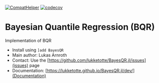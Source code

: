 [![CompatHelper](https://github.com/lukketotte/BayesQR.jl/actions/workflows/CompatHelper.yml/badge.svg)](https://github.com/lukketotte/BayesQR.jl/actions/workflows/CompatHelper.yml)
[![codecov](https://codecov.io/gh/lukketotte/BayesQR.jl/branch/master/graph/badge.svg?token=U7XEY0QQR5)](https://codecov.io/gh/lukketotte/BayesQR.jl)

# Bayesian Quantile Regression (BQR)
Implementation of BQR

* Install using `]add BayesQR`
* Main author: Lukas Arnroth
* Contact: Use the [https://github.com/lukketotte/BayesQR.jl/issues](issues) page
* Documentation: [https://lukketotte.github.io/BayesQR.jl/dev/](Documentation)
